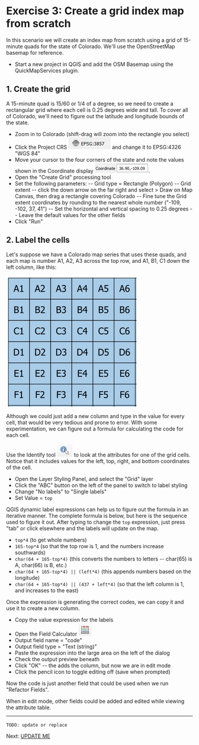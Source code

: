 # Exercise 3: Create a grid index map from scratch

In this scenario we will create an index map from scratch
using a grid of 15-minute quads for the state of Colorado.
We'll use the OpenStreetMap basemap for reference.

- Start a new project in QGIS and add the OSM Basemap using the QuickMapServices plugin.

## 1. Create the grid

A 15-minute quad is 15/60 or 1/4 of a degree, so we need to create a rectangular grid where each cell is 0.25 degrees wide and tall.  To cover all of Colorado, we'll need to figure out the latitude and longitude bounds of the state.

- Zoom in to Colorado (shift-drag will zoom into the rectangle you select)
- Click the Project CRS ![EPSG:3857](/image/project-crs.png) and change it to EPSG:4326 "WGS 84"
- Move your cursor to the four corners of the state and note the values shown in the Coordinate display ![Coordinate](/image/ex3-coordinate.png).
- Open the "Create Grid" processing tool
- Set the following parameters:
  -- Grid type = Rectangle (Polygon)
  -- Grid extent -- click the down arrow on the far right and select > Draw on Map Canvas, then drag a rectangle covering Colorado
  -- Fine tune the Grid extent coordinates by rounding to the nearest whole number ("-109, -102, 37, 41")
  -- Set the horizontal and vertical spacing to 0.25 degrees
  -- Leave the default values for the other fields
- Click "Run"

## 2. Label the cells

Let's suppose we have a Colorado map series that uses these quads, and each map is number A1, A2, A3 across the top row, and A1, B1, C1 down the left column, like this:

![grid labels](/image/ex3-grid-labels.png)

Although we could just add a new column and type in the value for every cell, that would be very tedious and prone to error.  With some experimentation, we can figure out a formula for calculating the code for each cell.

Use the Identify tool ![identify tool](/image/identify-tool.png) to look at the attributes for one of the grid cells.  Notice that it includes values for the left, top, right, and bottom coordinates of the cell.

- Open the Layer Styling Panel, and select the "Grid" layer
- Click the "ABC" button on the left of the panel to switch to label styling
- Change "No labels" to "Single labels"
- Set Value = `top`

QGIS dynamic label expressions can help us to figure out the formula in an iterative manner.  The complete formula is below, but here is the sequence used to figure it out.  After typing to change the `top` expression, just press "tab" or click elsewhere and the labels will update on the map.

- `top*4` (to get whole numbers)
- `165-top*4` (so that the top row is 1, and the numbers increase southwards)
- `char(64 + 165-top*4)` (this converts the numbers to letters -- char(65) is A, char(66) is B, etc.)
- `char(64 + 165-top*4) || (left*4)` (this appends numbers based on the longitude)
- `char(64 + 165-top*4) || (437 + left*4)` (so that the left column is 1, and increases to the east)

Once the expression is generating the correct codes, we can copy it and use it to create a new column.

- Copy the value expression for the labels
- Open the Field Calculator ![field calculator button](/image/field-calculator.png)
- Output field name = "code"
- Output field type = "Text (string)"
- Paste the expression into the large area on the left of the dialog
- Check the output preview beneath
- Click "OK" -- the adds the column, but now we are in edit mode
- Click the pencil icon to toggle editing off (save when prompted)

Now the code is just another field that could be used when we run "Refactor Fields".

When in edit mode, other fields could be added and edited while viewing the attribute table.

----

`TODO: update or replace`

Next: [UPDATE ME]()
